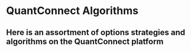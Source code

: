 # QuantConnect Algorithms

## Here is an assortment of options strategies and algorithms on the QuantConnect platform

